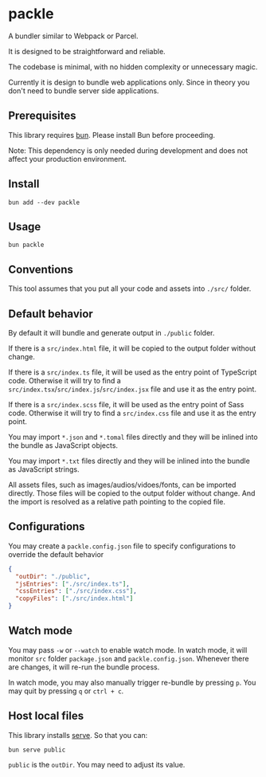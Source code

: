 # packle

A bundler similar to Webpack or Parcel.

It is designed to be straightforward and reliable.

The codebase is minimal, with no hidden complexity or unnecessary magic.

Currently it is design to bundle web applications only. Since in theory you don't need to bundle server side applications.

## Prerequisites

This library requires [bun](https://bun.sh/docs/installation). Please install Bun before proceeding.

Note: This dependency is only needed during development and does not affect your production environment.

## Install

```
bun add --dev packle
```

## Usage

```
bun packle
```

## Conventions

This tool assumes that you put all your code and assets into `./src/` folder.

## Default behavior

By default it will bundle and generate output in `./public` folder.

If there is a `src/index.html` file, it will be copied to the output folder without change.

If there is a `src/index.ts` file, it will be used as the entry point of TypeScript code.
Otherwise it will try to find a `src/index.tsx`/`src/index.js`/`src/index.jsx` file and use it as the entry point.

If there is a `src/index.scss` file, it will be used as the entry point of Sass code.
Otherwise it will try to find a `src/index.css` file and use it as the entry point.

You may import `*.json` and `*.tomal` files directly and they will be inlined into the bundle as JavaScript objects.

You may import `*.txt` files directly and they will be inlined into the bundle as JavaScript strings.

All assets files, such as images/audios/vidoes/fonts, can be imported directly.
Those files will be copied to the output folder without change.
And the import is resolved as a relative path pointing to the copied file.

## Configurations

You may create a `packle.config.json` file to specify configurations to override the default behavior

```json
{
  "outDir": "./public",
  "jsEntries": ["./src/index.ts"],
  "cssEntries": ["./src/index.css"],
  "copyFiles": ["./src/index.html"]
}
```

## Watch mode

You may pass `-w` or `--watch` to enable watch mode.
In watch mode, it will monitor `src` folder `package.json` and `packle.config.json`. Whenever there are changes, it will re-run the bundle process.

In watch mode, you may also manually trigger re-bundle by pressing `p`.
You may quit by pressing `q` or `ctrl + c`.

## Host local files

This library installs [serve](https://www.npmjs.com/package/serve). So that you can:

```
bun serve public
```

`public` is the `outDir`. You may need to adjust its value.
